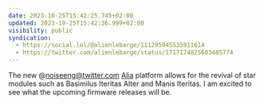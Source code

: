 ```yaml
---
date: 2023-10-25T15:42:25.745+02:00
updated: 2023-10-25T15:42:36.999+02:00
visibility: public
syndication:
  - https://social.lol/@alienlebarge/111295945535911614
  - https://twitter.com/alienlebarge/status/1717174825603485774
---
```


The new @noiseeng@twitter.com [Alia](https://noiseengineering.us/blogs/loquelic-literitas-the-blog/introducing-alia) platform allows for the revival of star modules such as Basimilus Iteritas Alter and Manis Iteritas. I am excited to see what the upcoming firmware releases will be.
